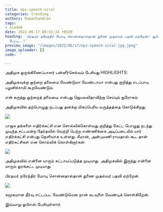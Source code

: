 ```yaml
---
title: ops-speech-viral
categories: trending
authors: Ramachandran
tags:
- aiadmk
date: 2022-06-17 08:53:14 +0530
heading: 'பிரதமர் நரேந்திர மோடி சொன்னதால்தான் துணை முதல்வர் பதவி ஏற்றேன்: ஓபிஎஸ் பரபரப்புப்
  பேட்டி..!'
preview_image: "/images/2022/06/17/ops-speech-viral-jpg.jpeg"
image_uploader: []
code: ''

---
```

அதிமுக ஒருங்கிணைப்பாளர் பன்னீர்செல்வம் பேசியது HIGHLIGHTS:

அதிமுகவுக்கு ஒற்றை தலைமை வேண்டுமா வேண்டாமா என்பது குறித்து எடப்பாடி பழனிச்சாமி கூறவேண்டும்.

என் கருத்து ஒற்றைத் தலைமை என்பது ஜெயலலிதாவிற்கு செய்யும் துரோகம்.

அதிமுகவில் தற்பொழுது நடப்பது தனக்கு மிகப்பெரிய வருத்தத்தை கொடுக்கிறது.

![](/images/2022/06/17/ops-3-jpg.jpeg)

பாஜக தங்களை எதிர்க்கட்சி என சொல்லிக்கொள்வது குறித்து கேட்ட பொழுது நடந்து முடிந்த சட்டமன்ற தேர்தலில் வெற்றி பெற்ற எண்ணிக்கை அடிப்படையில் யார் எதிர்க்கட்சி என்பது தெளிவாக உள்ளது. சீமான், அன்புமணி ராமதாஸ் கூட தான் எதிர்கட்சிகள் என சொல்லிக் கொள்கிறார்கள்.

![](/images/2022/06/17/ops-speech-1-png.jpeg)

அதிமுகவில் என்னை யாரும் கட்டாயப்படுத்த முடியாது. அதிமுகவில் இருந்து என்னை யாரும் ஓரங்கட்ட முடியாது.

பிரதமர் நரேந்திர மோடி சொன்னதால்தான் துணை முதல்வர் பதவி ஏற்றேன்.

![](/images/2022/06/17/ops-speech-2-png.jpeg)

சுமூகமான தீர்வு எட்டப்பட வேண்டுமென நான் கடவுளை வேண்டிக் கொள்கிறேன்.

இவ்வாறு ஓபிஎஸ் பேசியுள்ளார்.

